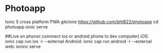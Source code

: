 # Photoapp
Ionic 5 cross platform PWA 
gitclone https://github.com/bht822/photoapp
cd photoapp
ionic serve

##Live on phone( connnect ios or android phone to dev computer)
iOS: ionic cap run ios -l --external 
Android: ionic cap run android -l --external
web: ioninc serve 

